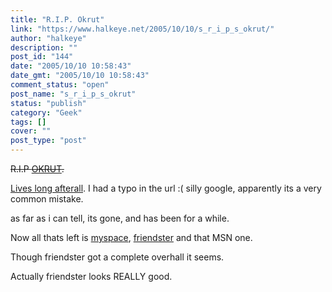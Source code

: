 ```yaml
---
title: "R.I.P. Okrut"
link: "https://www.halkeye.net/2005/10/10/s_r_i_p_s_okrut/"
author: "halkeye"
description: ""
post_id: "144"
date: "2005/10/10 10:58:43"
date_gmt: "2005/10/10 10:58:43"
comment_status: "open"
post_name: "s_r_i_p_s_okrut"
status: "publish"
category: "Geek"
tags: []
cover: ""
post_type: "post"
---
```


<s>R.I.P [OKRUT](http://www.okrut.com).</s>  

[Lives long afterall](http://www.orkut.com). I had a typo in the url :( silly google, apparently its a very common mistake.

as far as i can tell, its gone, and has been for a while.

Now all thats left is [myspace](http://www.myspace.com/halkeye), [friendster](http://www.friendster.com) and that MSN one.

Though friendster got a complete overhall it seems.

Actually friendster looks REALLY good.